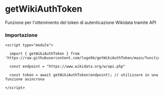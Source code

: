 # getWikiAuthToken
Funzione per l'ottenimento del token di autenticazione Wikidata tramite API


### Importazione

```
<script type="module">
        
  import { getWikiAuthToken } from 'https://raw.githubusercontent.com/logo94/getWikiAuthToken/main/function.js';

  const endpoint = "https://www.wikidata.org/w/api.php"

  const token = await getWikiAuthToken(endpoint); // utilizzare in una funzione asincrona

</script>
```
